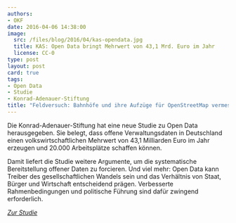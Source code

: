 ```yaml
---
authors:
- OKF
date: 2016-04-06 14:38:00
image:
  src: /files/blog/2016/04/kas-opendata.jpg
  title: KAS: Open Data bringt Mehrwert von 43,1 Mrd. Euro im Jahr
  license: CC-0
type: post
layout: post
card: true
tags:
- Open Data
- Studie
- Konrad-Adenauer-Stiftung
title: "Feldversuch: Bahnhöfe und ihre Aufzüge für OpenStreetMap vermessen"
---
```


Die Konrad-Adenauer-Stiftung hat eine neue Studie zu Open Data herausgegeben. Sie belegt, dass offene Verwaltungsdaten in Deutschland einen volkswirtschaftlichen Mehrwert von 43,1 Milliarden Euro im Jahr erzeugen und 20.000 Arbeitsplätze schaffen können. 

Damit liefert die Studie weitere Argumente, um die systematische Bereitstellung offener Daten zu forcieren. Und viel mehr: Open Data kann Treiber des gesellschaftlichen Wandels sein und das Verhältnis von Staat, Bürger und Wirtschaft entscheidend prägen. Verbesserte Rahmenbedingungen und politische Führung sind dafür zwingend erforderlich.

<em><a href="http://www.kas.de/wf/de/33.44906/">Zur Studie</a></em>

